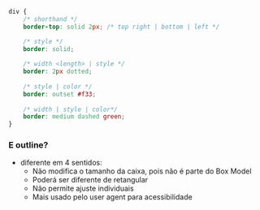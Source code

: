 ```css
div {
    /* shorthand */
    border-top: solid 2px; /* top right | bottom | left */

    /* style */
    border: solid;
    
    /* width <length> | style */
    border: 2px dotted;
    
    /* style | color */
    border: outset #f33;
    
    /* width | style | color*/
    border: medium dashed green;
}
```

### E outline?
- diferente em 4 sentidos:
    - Não modifica o tamanho da caixa, pois não é parte do Box Model
    - Poderá ser diferente de retangular
    - Não permite ajuste individuais
    - Mais usado pelo user agent para acessibilidade


